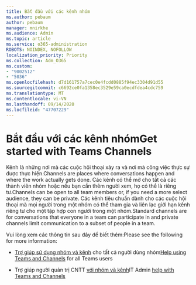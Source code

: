 ```yaml
---
title: Bắt đầu với các kênh nhóm
ms.author: pebaum
author: pebaum
manager: mnirkhe
ms.audience: Admin
ms.topic: article
ms.service: o365-administration
ROBOTS: NOINDEX, NOFOLLOW
localization_priority: Priority
ms.collection: Adm_O365
ms.custom:
- "9002512"
- "5036"
ms.openlocfilehash: d7d161757a7cec0e4fcdd0885f94ec3304d91d55
ms.sourcegitcommit: c6692ce0fa1358ec3529e59ca0ecdfdea4cdc759
ms.translationtype: MT
ms.contentlocale: vi-VN
ms.lasthandoff: 09/14/2020
ms.locfileid: "47707229"
---
```

# <a name="get-started-with-teams-channels"></a><span data-ttu-id="fd3a9-102">Bắt đầu với các kênh nhóm</span><span class="sxs-lookup"><span data-stu-id="fd3a9-102">Get started with Teams Channels</span></span>

<span data-ttu-id="fd3a9-103">Kênh là những nơi mà các cuộc hội thoại xảy ra và nơi mà công việc thực sự được thực hiện.</span><span class="sxs-lookup"><span data-stu-id="fd3a9-103">Channels are places where conversations happen and where the work actually gets done.</span></span> <span data-ttu-id="fd3a9-104">Các kênh có thể mở cho tất cả các thành viên nhóm hoặc nếu bạn cần thêm người xem, họ có thể là riêng tư.</span><span class="sxs-lookup"><span data-stu-id="fd3a9-104">Channels can be open to all team members or, if you need a more select audience, they can be private.</span></span> <span data-ttu-id="fd3a9-105">Các kênh tiêu chuẩn dành cho các cuộc hội thoại mà mọi người trong một nhóm có thể tham gia và liên lạc giới hạn kênh riêng tư cho một tập hợp con người trong một nhóm.</span><span class="sxs-lookup"><span data-stu-id="fd3a9-105">Standard channels are for conversations that everyone in a team can participate in and private channels limit communication to a subset of people in a team.</span></span>

<span data-ttu-id="fd3a9-106">Vui lòng xem các thông tin sau đây để biết thêm:</span><span class="sxs-lookup"><span data-stu-id="fd3a9-106">Please see the following for more information:</span></span>

- <span data-ttu-id="fd3a9-107">[Trợ giúp sử dụng nhóm và kênh](https://support.office.com/article/teams-and-channels-df38ae23-8f85-46d3-b071-cb11b9de5499) cho tất cả người dùng nhóm</span><span class="sxs-lookup"><span data-stu-id="fd3a9-107">[Help using Teams and Channels](https://support.office.com/article/teams-and-channels-df38ae23-8f85-46d3-b071-cb11b9de5499) for all Teams users</span></span>

- <span data-ttu-id="fd3a9-108">Trợ giúp người quản trị CNTT [với nhóm và kênh](https://docs.microsoft.com/microsoftteams/teams-channels-overview)</span><span class="sxs-lookup"><span data-stu-id="fd3a9-108">IT Admin [help with Teams and Channels](https://docs.microsoft.com/microsoftteams/teams-channels-overview)</span></span> 
